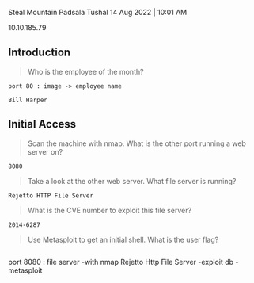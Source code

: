 Steal Mountain
Padsala Tushal
14 Aug 2022 | 10:01 AM

10.10.185.79


## Introduction

> Who is the employee of the month?

	port 80 : image -> employee name
```
Bill Harper
```

## Initial Access

>Scan the machine with nmap. What is the other port running a web server on?
```
8080
```

> Take a look at the other web server. What file server is running?
```
Rejetto HTTP File Server
```

> What is the CVE number to exploit this file server?
```
2014-6287
```
> Use Metasploit to get an initial shell. What is the user flag?
```

```

port 8080 : file server
		-with nmap 
			 Rejetto Http File Server 
		-exploit db
		-metasploit


